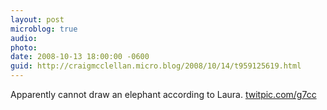 ```yaml
---
layout: post
microblog: true
audio: 
photo: 
date: 2008-10-13 18:00:00 -0600
guid: http://craigmcclellan.micro.blog/2008/10/14/t959125619.html
---
```

Apparently cannot draw an elephant according to Laura.  [twitpic.com/g7cc](http://twitpic.com/g7cc)
